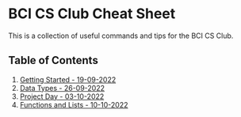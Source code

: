 # BCI CS Club Cheat Sheet

This is a collection of useful commands and tips for the BCI CS Club.

## Table of Contents

1. [Getting Started - 19-09-2022](Lessons/Day%201%20-%20Getting%20Started%20-%2019-09-2022.md)
2. [Data Types - 26-09-2022](Lessons/Day%202%20-%20Data%20Types%20-%2026-09-2022.md)
3. [Project Day - 03-10-2022](Lessons/Day%203%20-%20Project%20Day%20-%2003-10-2022.md)
4. [Functions and Lists - 10-10-2022](Lessons/Day%204%20-%20Functions%20and%20Strings%20-%2017-10-2022.md)
